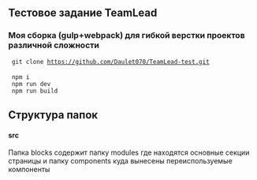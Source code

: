 ## Тестовое задание TeamLead
### Моя сборка (gulp+webpack) для гибкой верстки проектов различной сложности

<code> git clone https://github.com/Daulet070/TeamLead-test.git </code><br>
<code> npm i </code><br>
<code> npm run dev </code><br>
<code> npm run build </code>

## Структура папок
#### src
Папка blocks содержит папку modules где находятся основные секции страницы и папку components куда вынесены переиспользуемые компоненты
